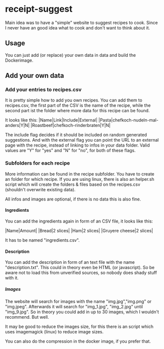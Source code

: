 # receipt-suggest

Main idea was to have a "simple" website to suggest recipes to cook. Since I never have an good idea what to cook and don't want to think about it.

## Usage
You can just add (or replace) your own data in data and build the Dockerimage.


## Add your own data
### Add your entries to recipes.csv
It is pretty simple how to add you own recipes. You can add them to recipes.csv, the first part of the CSV is the name of the recipe, while the second part ist the folder where more data for this recipe can be found.

It looks like this:
|Name|Link|Include|External|
|Pasta|chefkoch-nudeln-mal-anders|Y|N|
|Roastbeef|chefkoch-rinderbraten|Y|N|

The include flag decides if it should be included on random generated suggestions. And with the external flag you can point the URL to an external page with the recipe, instead of linking to infos in your data folder.
Valid values are "Y" for "yes" and "N" for "no", for both of these flags.

### Subfolders for each recipe
More information can be found in the recipe subfolder. You have to create an folder for which recipe. If you are using linux, there is also an helper.sh script which will create the folders & files based on the recipes.csv (shouldn't overwrite existing data).

All infos and images are optional, if there is no data this is also fine.

#### Ingredients
You can add the ingredients again in form of an CSV file, it looks like this:

|Name|Amount|
|Bread|2 slices|
|Ham|2 slices|
|Gruyere cheese|2 slices|

It has to be named "ingredients.csv".

#### Description
You can add the description in form of an text file with the name "description.txt". This could in theory even be HTML (or javascript). So be aware not to load this from unverified sources, so nobody does shady stuff with it.

##### Images
The website will search for images with the name "img.jpg","img.png" or "img.jpeg". Afterwards it will search for "img_1.jpg", "img_2.jpg" until "img_9.jpg". So in theory you could add in up to 30 images, which I wouldn't recommend. But well.

It may be good to reduce the images size, for this there is an script which uses imagemagick (linux) to reduce image sizes.

You can also do the compression in the docker image, if you prefer that.